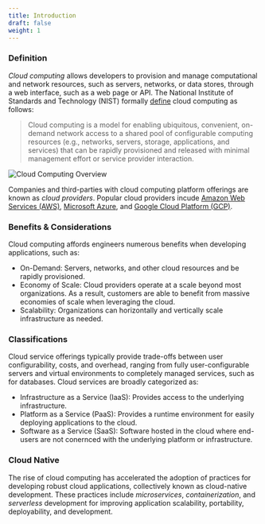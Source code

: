 ```yaml
---
title: Introduction
draft: false
weight: 1
---
```


### Definition

*Cloud computing*  allows developers to provision and manage computational and network resources, such as servers, networks, or data stores, through a web interface, such as a web page or API.  The National Institute of Standards and Technology (NIST) formally [define](https://csrc.nist.gov/publications/detail/sp/800-145/final) cloud computing as follows:

> Cloud computing is a model for enabling ubiquitous, convenient, on-demand network access to a shared pool of configurable computing resources (e.g., networks, servers, storage, applications, and services) that can be rapidly provisioned and released with minimal management effort or service provider interaction.

![Cloud Computing Overview](/images/cc/overview.png)

Companies and third-parties with cloud computing platform offerings are known as *cloud providers*. Popular cloud providers incude [Amazon Web Services (AWS)](https://aws.amazon.com/), [Microsoft Azure](https://azure.microsoft.com/en-us/), and [Google Cloud Platform (GCP)](https://cloud.google.com/).

### Benefits & Considerations

Cloud computing affords engineers numerous benefits when developing applications, such as:
- On-Demand: Servers, networks, and other cloud resources and be rapidly provisioned.
- Economy of Scale: Cloud providers operate at a scale beyond most organizations. As a result, customers are
able to benefit from massive economies of scale when leveraging the cloud.
- Scalability: Organizations can horizontally and vertically scale infrastructure as needed.

### Classifications

Cloud service offerings typically provide trade-offs between user configurability, costs, and overhead, ranging from fully user-configurable servers and virtual environments to completely managed services, such as for databases. Cloud services are broadly categorized as:
- Infrastructure as a Service (IaaS): Provides access to the underlying infrastructure.
- Platform as a Service (PaaS): Provides a runtime environment for easily deploying applications to the cloud.
- Software as a Service (SaaS): Software hosted in the cloud where end-users are not conernced with the underlying platform or infrastructure.

### Cloud Native

The rise of cloud computing has accelerated the adoption of practices for developing robust cloud applications, collectively known as cloud-native development. These practices include _microservices_, _containerization_, and _serverless_ development for improving application scalability, portability, deployability, and development.

